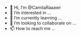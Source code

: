 - 👋 Hi, I’m @CamilaRaaawr
- 👀 I’m interested in ...
- 🌱 I’m currently learning ...
- 💞️ I’m looking to collaborate on ...
- 📫 How to reach me ...

<!---
CamilaRaaawr/CamilaRaaawr is a ✨ special ✨ repository because its `README.md` (this file) appears on your GitHub profile.
You can click the Preview link to take a look at your changes.
--->
